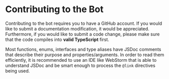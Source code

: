 # Contributing to the Bot

Contributing to the bot requires you to have a GitHub account. If you would like to submit a documentation modification,
it would be appreciated. Furthermore, if you would like to submit a code change, please make sure that the code compiles
into **valid TypeScript** first.

Most functions, enums, interfaces and type aliases have JSDoc comments that describe their purpose and
properties/arguments. In order to read them efficiently, it is recommended to use an IDE like WebStorm that is able to
understand JSDoc and be smart enough to process the `@link` directives being used.
